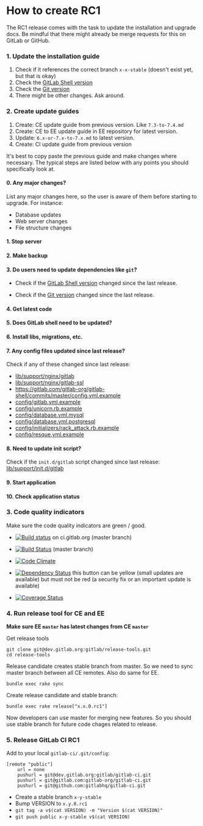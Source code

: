 # How to create RC1

The RC1 release comes with the task to update the installation and upgrade docs. Be mindful that there might already be merge requests for this on GitLab or GitHub.

### 1. Update the installation guide

1. Check if it references the correct branch `x-x-stable` (doesn't exist yet, but that is okay)
1. Check the [GitLab Shell version](/lib/tasks/gitlab/check.rake#L782)
1. Check the [Git version](/lib/tasks/gitlab/check.rake#L794)
1. There might be other changes. Ask around.

### 2. Create update guides

1. Create: CE update guide from previous version. Like `7.3-to-7.4.md`
1. Create: CE to EE update guide in EE repository for latest version.
1. Update: `6.x-or-7.x-to-7.x.md` to latest version.
1. Create: CI update guide from previous version

It's best to copy paste the previous guide and make changes where necessary.
The typical steps are listed below with any points you should specifically look at.

#### 0. Any major changes?

List any major changes here, so the user is aware of them before starting to upgrade. For instance:

- Database updates
- Web server changes
- File structure changes

#### 1. Stop server

#### 2. Make backup

#### 3. Do users need to update dependencies like `git`?

- Check if the [GitLab Shell version](/lib/tasks/gitlab/check.rake#L782) changed since the last release.

- Check if the [Git version](/lib/tasks/gitlab/check.rake#L794) changed since the last release.

#### 4. Get latest code

#### 5. Does GitLab shell need to be updated?

#### 6. Install libs, migrations, etc.

#### 7. Any config files updated since last release?

Check if any of these changed since last release:

- [lib/support/nginx/gitlab](/lib/support/nginx/gitlab)
- [lib/support/nginx/gitlab-ssl](/lib/support/nginx/gitlab-ssl)
- <https://gitlab.com/gitlab-org/gitlab-shell/commits/master/config.yml.example>
- [config/gitlab.yml.example](/config/gitlab.yml.example)
- [config/unicorn.rb.example](/config/unicorn.rb.example)
- [config/database.yml.mysql](/config/database.yml.mysql)
- [config/database.yml.postgresql](/config/database.yml.postgresql)
- [config/initializers/rack_attack.rb.example](/config/initializers/rack_attack.rb.example)
- [config/resque.yml.example](/config/resque.yml.example)

#### 8. Need to update init script?

Check if the `init.d/gitlab` script changed since last release: [lib/support/init.d/gitlab](/lib/support/init.d/gitlab)

#### 9. Start application

#### 10. Check application status

### 3. Code quality indicators

Make sure the code quality indicators are green / good.

- [![Build status](http://ci.gitlab.org/projects/1/status.png?ref=master)](http://ci.gitlab.org/projects/1?ref=master) on ci.gitlab.org (master branch)

- [![Build Status](https://semaphoreapp.com/api/v1/projects/2f1a5809-418b-4cc2-a1f4-819607579fe7/243338/badge.png)](https://semaphoreapp.com/gitlabhq/gitlabhq) (master branch)

- [![Code Climate](https://codeclimate.com/github/gitlabhq/gitlabhq.png)](https://codeclimate.com/github/gitlabhq/gitlabhq)

- [![Dependency Status](https://gemnasium.com/gitlabhq/gitlabhq.png)](https://gemnasium.com/gitlabhq/gitlabhq) this button can be yellow (small updates are available) but must not be red (a security fix or an important update is available)

- [![Coverage Status](https://coveralls.io/repos/gitlabhq/gitlabhq/badge.png?branch=master)](https://coveralls.io/r/gitlabhq/gitlabhq)

### 4. Run release tool for CE and EE

**Make sure EE `master` has latest changes from CE `master`**

Get release tools

```
git clone git@dev.gitlab.org:gitlab/release-tools.git
cd release-tools
```

Release candidate creates stable branch from master. 
So we need to sync master branch between all CE remotes. Also do same for EE.

```
bundle exec rake sync
```

Create release candidate and stable branch:

```
bundle exec rake release["x.x.0.rc1"]
```

Now developers can use master for merging new features.
So you should use stable branch for future code chages related to release.


### 5. Release GitLab CI RC1

Add to your local `gitlab-ci/.git/config`:

```
[remote "public"]
    url = none
    pushurl = git@dev.gitlab.org:gitlab/gitlab-ci.git
    pushurl = git@gitlab.com:gitlab-org/gitlab-ci.git
    pushurl = git@github.com:gitlabhq/gitlab-ci.git
```

* Create a stable branch `x-y-stable`
* Bump VERSION to `x.y.0.rc1`
* `git tag -a v$(cat VERSION) -m "Version $(cat VERSION)"`
* `git push public x-y-stable v$(cat VERSION)`

